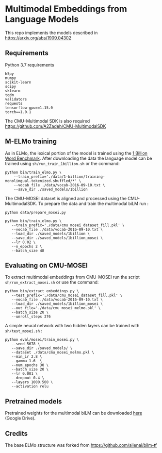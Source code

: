 # Multimodal Embeddings from Language Models

This repo implements the models described in https://arxiv.org/abs/1909.04302

## Requirements

Python 3.7 requirements
```
h5py
numpy
scikit-learn
scipy
sklearn
tqdm
validators
requests
tensorflow-gpu==1.15.0
torch==1.0.1
```

The CMU-Multimodal SDK is also required \
https://github.com/A2Zadeh/CMU-MultimodalSDK

## M-ELMo training

As in ELMo, the lexical portion of the model is trained using the [1 Billion Word Benchmark](http://www.statmt.org/lm-benchmark/). 
After downloading the data the language model can be trained using `sh/run_train_1billion.sh` or the command:
```
python bin/train_elmo.py \
	--train_prefix='./data/1-billion/training-monolingual.tokenized.shuffled/*' \
	--vocab_file ./data/vocab-2016-09-10.txt \
	--save_dir ./saved_models/1billion
```

The CMU-MOSEI dataset is aligned and processed using the CMU-MultimodalSDK. To prepare the data and train the multimodal biLM run :
```
python data/prepare_mosei.py

python bin/train_elmo.py \
   --train_prefix='./data/cmu_mosei_dataset_fill.pkl' \
   --vocab_file ./data/vocab-2016-09-10.txt \
   --load_dir ./saved_models/1billion \
   --save_dir ./saved_models/1billion_mosei \
   --lr 0.02 \
   --n_epochs 2 \
   --batch_size 48
```

## Evaluating on CMU-MOSEI

To extract multimodal embeddings from CMU-MOSEI run the script `sh/run_extract_mosei.sh` or use the command:
```
python bin/extract_embeddings.py \
   --test_prefix='./data/cmu_mosei_dataset_fill.pkl' \
   --vocab_file ./data/vocab-2016-09-10.txt \
   --load_dir ./saved_models/1billion_mosei \
   --out_file='./data/cmu_mosei_melmo.pkl' \
   --batch_size 20 \
   --unroll_steps 376
```

A simple neural network with two hidden layers can be trained with `sh/test_mosei.sh` :
```
python eval/mosei/train_mosei.py \
   --seed 5678 \
   --save_dir ./saved_models/ \
   --dataset ./data/cmu_mosei_melmo.pkl \
   --min_ir 2.8 \
   --gamma 1.6  \
   --num_epochs 30 \
   --batch_size 20 \
   --lr 0.001 \
   --dropout 0.4 \
   --layers 1000.500 \
   --activation relu  
```

## Pretrained models

Pretrained weights for the multimodal biLM can be downloaded [here](https://drive.google.com/open?id=1DD19Kh8FFE212OpFzRa_NVt_JIOVBcXj) (Google Drive). 

## Credits

The base ELMo structure was forked from https://github.com/allenai/bilm-tf




